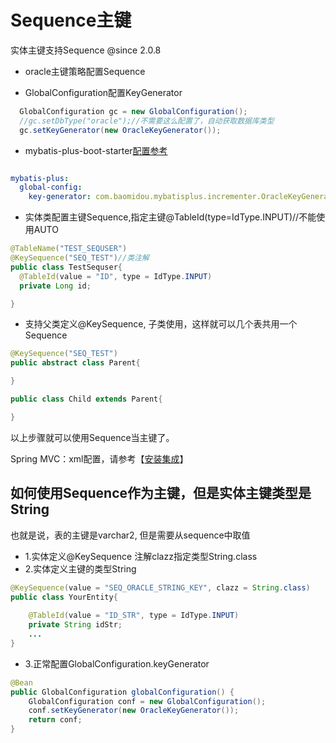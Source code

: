# Sequence主键

实体主键支持Sequence @since 2.0.8

- oracle主键策略配置Sequence

* GlobalConfiguration配置KeyGenerator

```java
  GlobalConfiguration gc = new GlobalConfiguration();
  //gc.setDbType("oracle");//不需要这么配置了，自动获取数据库类型
  gc.setKeyGenerator(new OracleKeyGenerator());
```

* mybatis-plus-boot-starter[配置参考](/spring-boot)
```yaml

mybatis-plus:
  global-config:
    key-generator: com.baomidou.mybatisplus.incrementer.OracleKeyGenerator

```

* 实体类配置主键Sequence,指定主键@TableId(type=IdType.INPUT)//不能使用AUTO

```java
@TableName("TEST_SEQUSER")
@KeySequence("SEQ_TEST")//类注解
public class TestSequser{
  @TableId(value = "ID", type = IdType.INPUT)
  private Long id;

}
```

* 支持父类定义@KeySequence, 子类使用，这样就可以几个表共用一个Sequence

```java
@KeySequence("SEQ_TEST")
public abstract class Parent{

}

public class Child extends Parent{

}
```

以上步骤就可以使用Sequence当主键了。

Spring MVC：xml配置，请参考【[安装集成](/install)】


## 如何使用Sequence作为主键，但是实体主键类型是String
也就是说，表的主键是varchar2, 但是需要从sequence中取值

* 1.实体定义@KeySequence 注解clazz指定类型String.class
* 2.实体定义主键的类型String
```java
@KeySequence(value = "SEQ_ORACLE_STRING_KEY", clazz = String.class)
public class YourEntity{
    
    @TableId(value = "ID_STR", type = IdType.INPUT)
    private String idStr;
    ...
}
```
* 3.正常配置GlobalConfiguration.keyGenerator
```java
@Bean
public GlobalConfiguration globalConfiguration() {
    GlobalConfiguration conf = new GlobalConfiguration();
    conf.setKeyGenerator(new OracleKeyGenerator());
    return conf;
}
```

